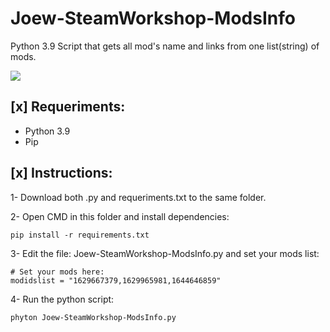 # Joew-SteamWorkshop-ModsInfo
Python 3.9 Script that gets all mod's name and links from one list(string) of mods.

![](https://i.imgur.com/dsoZSZV.png)

## [x] Requeriments:
- Python 3.9
- Pip

## [x] Instructions:

1- Download both .py and requeriments.txt to the same folder.

2- Open CMD in this folder and install dependencies:
```
pip install -r requirements.txt
```

3- Edit the file: Joew-SteamWorkshop-ModsInfo.py and set your mods list:
```
# Set your mods here:
modidslist = "1629667379,1629965981,1644646859"
```

4- Run the python script:
```
phyton Joew-SteamWorkshop-ModsInfo.py
```
